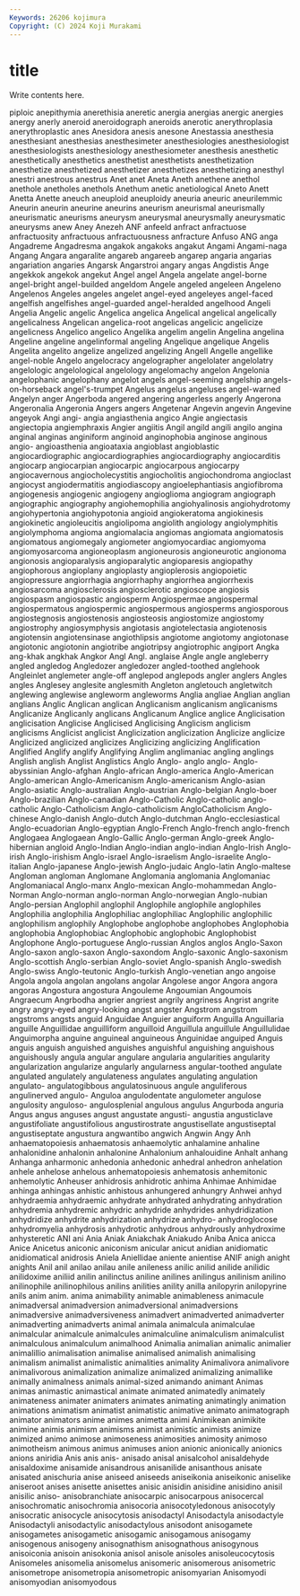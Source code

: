 ```yaml
---
Keywords: 26206 kojimura
Copyright: (C) 2024 Koji Murakami
---
```


# title

Write contents here.



piploic anepithymia anerethisia aneretic anergia anergias anergic
anergies anergy anerly aneroid aneroidograph aneroids anerotic anerythroplasia anerythroplastic anes
Anesidora anesis anesone Anestassia anesthesia anesthesiant anesthesias anesthesimeter anesthesiologies anesthesiologist
anesthesiologists anesthesiology anesthesiometer anesthesis anesthetic anesthetically anesthetics anesthetist anesthetists anesthetization
anesthetize anesthetized anesthetizer anesthetizes anesthetizing anesthyl anestri anestrous anestrus Anet
anet Aneta Aneth anethene anethol anethole anetholes anethols Anethum anetic
anetiological Aneto Anett Anetta Anette aneuch aneuploid aneuploidy aneuria aneuric
aneurilemmic Aneurin aneurin aneurine aneurins aneurism aneurismal aneurismally aneurismatic aneurisms
aneurysm aneurysmal aneurysmally aneurysmatic aneurysms anew Aney Anezeh ANF anfeeld
anfract anfractuose anfractuosity anfractuous anfractuousness anfracture Anfuso ANG anga Angadreme
Angadresma angakok angakoks angakut Angami Angami-naga Angang Angara angaralite angareb
angareeb angarep angaria angarias angariation angaries Angarsk Angarstroi angary angas
Angdistis Ange angekkok angekok angekut Angel angel Angela angelate angel-borne
angel-bright angel-builded angeldom Angele angeled angeleen Angeleno Angelenos Angeles angeles
angelet angel-eyed angeleyes angel-faced angelfish angelfishes angel-guarded angel-heralded angelhood Angeli
Angelia Angelic angelic Angelica angelica Angelical angelical angelically angelicalness Angelican
angelica-root angelicas angelicic angelicize angelicness Angelico angelico Angelika angelim angelin
Angelina angelina Angeline angeline angelinformal angeling Angelique angelique Angelis Angelita
angelito angelize angelized angelizing Angell Angelle angellike angel-noble Angelo angelocracy
angelographer angelolater angelolatry angelologic angelological angelology angelomachy angelon Angelonia angelophanic
angelophany angelot angels angel-seeming angelship angels-on-horseback angel's-trumpet Angelus angelus angeluses
angel-warned Angelyn anger Angerboda angered angering angerless angerly Angerona Angeronalia
Angeronia Angers angers Angetenar Angevin angevin Angevine angeyok Angi angi-
angia angiasthenia angico Angie angiectasis angiectopia angiemphraxis Angier angiitis Angil
angild angili angilo angina anginal anginas anginiform anginoid anginophobia anginose
anginous angio- angioasthenia angioataxia angioblast angioblastic angiocardiographic angiocardiographies angiocardiography angiocarditis
angiocarp angiocarpian angiocarpic angiocarpous angiocarpy angiocavernous angiocholecystitis angiocholitis angiochondroma angioclast
angiocyst angiodermatitis angiodiascopy angioelephantiasis angiofibroma angiogenesis angiogenic angiogeny angioglioma angiogram
angiograph angiographic angiography angiohemophilia angiohyalinosis angiohydrotomy angiohypertonia angiohypotonia angioid angiokeratoma
angiokinesis angiokinetic angioleucitis angiolipoma angiolith angiology angiolymphitis angiolymphoma angioma angiomalacia
angiomas angiomata angiomatosis angiomatous angiomegaly angiometer angiomyocardiac angiomyoma angiomyosarcoma angioneoplasm
angioneurosis angioneurotic angionoma angionosis angioparalysis angioparalytic angioparesis angiopathy angiophorous angioplany
angioplasty angioplerosis angiopoietic angiopressure angiorrhagia angiorrhaphy angiorrhea angiorrhexis angiosarcoma angiosclerosis
angiosclerotic angioscope angiosis angiospasm angiospastic angiosperm Angiospermae angiospermal angiospermatous angiospermic
angiospermous angiosperms angiosporous angiostegnosis angiostenosis angiosteosis angiostomize angiostomy angiostrophy angiosymphysis
angiotasis angiotelectasia angiotenosis angiotensin angiotensinase angiothlipsis angiotome angiotomy angiotonase angiotonic
angiotonin angiotribe angiotripsy angiotrophic angiport Angka ang-khak angkhak Angkor Angl
Angl. anglaise Angle angle angleberry angled angledog Angledozer angledozer angled-toothed
anglehook Angleinlet anglemeter angle-off anglepod anglepods angler anglers Angles angles
Anglesey anglesite anglesmith Angleton angletouch angletwitch anglewing anglewise angleworm angleworms
Anglia angliae Anglian anglian anglians Anglic Anglican anglican Anglicanism anglicanism
anglicanisms Anglicanize Anglicanly anglicans Anglicanum Anglice anglice Anglicisation anglicisation Anglicise
Anglicised Anglicising Anglicism anglicism anglicisms Anglicist anglicist Anglicization anglicization Anglicize
anglicize Anglicized anglicized anglicizes Anglicizing anglicizing Anglification Anglified Anglify anglify
Anglifying Anglim anglimaniac angling anglings Anglish anglish Anglist Anglistics Anglo
Anglo- anglo anglo- Anglo-abyssinian Anglo-afghan Anglo-african Anglo-america Anglo-American Anglo-american Anglo-Americanism
Anglo-americanism Anglo-asian Anglo-asiatic Anglo-australian Anglo-austrian Anglo-belgian Anglo-boer Anglo-brazilian Anglo-canadian Anglo-Catholic
Anglo-catholic anglo-catholic Anglo-Catholicism Anglo-catholicism AngloCatholicism Anglo-chinese Anglo-danish Anglo-dutch Anglo-dutchman Anglo-ecclesiastical
Anglo-ecuadorian Anglo-egyptian Anglo-French Anglo-french anglo-french Anglogaea Anglogaean Anglo-Gallic Anglo-german Anglo-greek
Anglo-hibernian angloid Anglo-Indian Anglo-indian anglo-indian Anglo-Irish Anglo-irish Anglo-irishism Anglo-israel Anglo-israelism
Anglo-israelite Anglo-italian Anglo-japanese Anglo-jewish Anglo-judaic Anglo-latin Anglo-maltese Angloman angloman Anglomane
Anglomania anglomania Anglomaniac Anglomaniacal Anglo-manx Anglo-mexican Anglo-mohammedan Anglo-Norman Anglo-norman anglo-norman
Anglo-norwegian Anglo-nubian Anglo-persian Anglophil anglophil Anglophile anglophile anglophiles Anglophilia anglophilia
Anglophiliac anglophiliac Anglophilic anglophilic anglophilism anglophily Anglophobe anglophobe anglophobes Anglophobia
anglophobia Anglophobiac Anglophobic anglophobic Anglophobist Anglophone Anglo-portuguese Anglo-russian Anglos anglos
Anglo-Saxon Anglo-saxon anglo-saxon Anglo-saxondom Anglo-saxonic Anglo-saxonism Anglo-scottish Anglo-serbian Anglo-soviet Anglo-spanish
Anglo-swedish Anglo-swiss Anglo-teutonic Anglo-turkish Anglo-venetian ango angoise Angola angola angolan
angolans angolar Angolese angor Angora angora angoras Angostura angostura Angouleme
Angoumian Angoumois Angraecum Angrbodha angrier angriest angrily angriness Angrist angrite
angry angry-eyed angry-looking angst angster Angstrom angstrom angstroms angsts anguid
Anguidae Anguier anguiform Anguilla Anguillaria anguille Anguillidae anguilliform anguilloid Anguillula
anguillule Anguillulidae Anguimorpha anguine anguineal anguineous Anguinidae anguiped Anguis anguis
anguish anguished anguishes anguishful anguishing anguishous anguishously angula angular angulare
angularia angularities angularity angularization angularize angularly angularness angular-toothed angulate angulated
angulately angulateness angulates angulating angulation angulato- angulatogibbous angulatosinuous angule anguliferous
angulinerved angulo- Anguloa angulodentate angulometer angulose angulosity anguloso- angulosplenial angulous
angulus Angurboda anguria Angus angus anguses angust angustate angusti- angustia
angusticlave angustifoliate angustifolious angustirostrate angustisellate angustiseptal angustiseptate angustura angwantibo angwich
Angwin Angy Anh anhaematopoiesis anhaematosis anhaemolytic anhalamine anhaline anhalonidine anhalonin
anhalonine Anhalonium anhalouidine Anhalt anhang Anhanga anharmonic anhedonia anhedonic anhedral
anhedron anhelation anhele anhelose anhelous anhematopoiesis anhematosis anhemitonic anhemolytic Anheuser
anhidrosis anhidrotic anhima Anhimae Anhimidae anhinga anhingas anhistic anhistous anhungered
anhungry Anhwei anhyd anhydraemia anhydraemic anhydrate anhydrated anhydrating anhydration anhydremia
anhydremic anhydric anhydride anhydrides anhydridization anhydridize anhydrite anhydrization anhydrize anhydro-
anhydroglocose anhydromyelia anhydrosis anhydrotic anhydrous anhydrously anhydroxime anhysteretic ANI ani
Ania Aniak Aniakchak Aniakudo Aniba Anica anicca Anice Anicetus aniconic
aniconism anicular anicut anidian anidiomatic anidiomatical anidrosis Aniela Aniellidae aniente
anientise ANIF anigh anight anights Anil anil anilao anilau anile
anileness anilic anilid anilide anilidic anilidoxime aniliid anilin anilinctus aniline
anilines anilingus anilinism anilino anilinophile anilinophilous anilins anilities anility anilla
anilopyrin anilopyrine anils anim anim. anima animability animable animableness animacule
animadversal animadversion animadversional animadversions animadversive animadversiveness animadvert animadverted animadverter animadverting
animadverts animal animala animalcula animalculae animalcular animalcule animalcules animalculine animalculism
animalculist animalculous animalculum animalhood Animalia animalian animalic animalier animalillio animalisation
animalise animalised animalish animalising animalism animalist animalistic animalities animality Animalivora
animalivore animalivorous animalization animalize animalized animalizing animallike animally animalness animals
animal-sized animando animant Animas animas animastic animastical animate animated animatedly
animately animateness animater animaters animates animating animatingly animation animations animatism
animatist animatistic animative animato animatograph animator animators anime animes animetta
animi Animikean animikite animine animis animism animisms animist animistic animists
animize animized animo animose animoseness animosities animosity animoso animotheism animous
animus animuses anion anionic anionically anionics anions aniridia Anis anis
anis- anisado anisal anisalcohol anisaldehyde anisaldoxime anisamide anisandrous anisanilide anisanthous
anisate anisated anischuria anise aniseed aniseeds aniseikonia aniseikonic aniselike aniseroot
anises anisette anisettes anisic anisidin anisidine anisidino anisil anisilic aniso-
anisobranchiate anisocarpic anisocarpous anisocercal anisochromatic anisochromia anisocoria anisocotyledonous anisocotyly anisocratic
anisocycle anisocytosis anisodactyl Anisodactyla anisodactyle Anisodactyli anisodactylic anisodactylous anisodont anisogamete
anisogametes anisogametic anisogamic anisogamous anisogamy anisogenous anisogeny anisognathism anisognathous anisogynous
anisoiconia anisoin anisokonia anisol anisole anisoles anisoleucocytosis Anisomeles anisomelia anisomelus
anisomeric anisomerous anisometric anisometrope anisometropia anisometropic anisomyarian Anisomyodi anisomyodian anisomyodous
